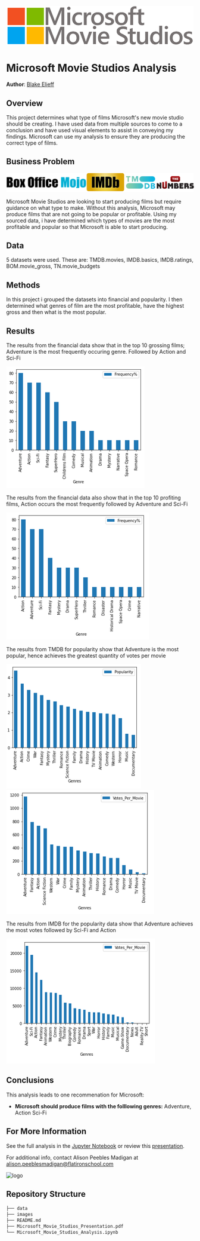 ![ima](images/microsoft-logo.png)

# Microsoft Movie Studios Analysis

**Author**: [Blake Elieff](mailto:blakeelieff@hotmail.com)

## Overview

This project determines what type of films Microsoft's new movie studio should be creating. I have used data from multiple sources to come to a conclusion and have used visual elements to assist in conveying my findings. Microsoft can use my analysis to ensure they are producing the correct type of films.

## Business Problem

![imag](images/grouped-logo.png)

Microsoft Movie Studios are looking to start producing films but require guidance on what type to make. Without this analysis, Microsoft may produce films that are not going to be popular or profitable. Using my sourced data, i have determined which types of movies are the most profitable and popular so that Microsoft is able to start producing.

## Data

5 datasets were used. These are: TMDB.movies, IMDB.basics, IMDB.ratings, BOM.movie_gross, TN.movie_budgets

## Methods

In this project i grouped the datasets into financial and popularity. I then determined what genres of film are the most profitable, have the highest gross and then what is the most popular.

## Results

The results from the financial data show that in the top 10 grossing films; Adventure is the most frequently occuring genre. Followed by Action and Sci-Fi

![gross](images/top10-grossing.png)

The results from the financial data also show that in the top 10 profiting films, Action occurs the most frequently followed by Adventure and Sci-Fi

![profit](images/top10-profiting.png)

The results from TMDB for popularity show that Adventure is the most popular, hence achieves the greatest quantity of votes per movie

![pop](images/TMDB-popularity.png) ![vote](images/TMDB-votes.png)

The results from IMDB for the popularity data show that Adventure achieves the most votes followed by Sci-Fi and Action

![vot](images/IMD-votes.png)

## Conclusions

This analysis leads to one recommenation for Microsoft:

- **Microsoft should produce films with the folllowing genres:** Adventure, Action Sci-Fi

## For More Information

See the full analysis in the [Jupyter Notebook](./microsoft_movie_studios_analysis.ipynb) or review this [presentation](./Microsoft_Movie_Studios_Presentation.pdf).

For additional info, contact Alison Peebles Madigan at [alison.peeblesmadigan@flatironschool.com](mailto:alison.peeblesmadigan@flatironschool.com)

![logo](./images/aac_logo_tall.jpg)

## Repository Structure

```
├── data
├── images
├── README.md
├── Microsoft_Movie_Studios_Presentation.pdf
└── Microsoft_Movie_Studios_Analysis.ipynb
```
